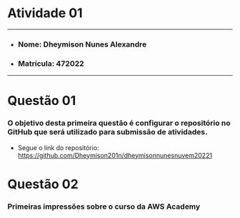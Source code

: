 # Atividade 01

---

- ### Nome: Dheymison Nunes Alexandre
- ### Matrícula: 472022
  
---

# Questão 01 

### O objetivo desta primeira questão é configurar o repositório no GitHub que será utilizado para submissão de atividades.

- Segue o link do repositório: https://github.com/Dheymison201n/dheymisonnunesnuvem20221

# Questão 02

### Primeiras impressões sobre o curso da AWS Academy
